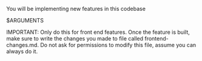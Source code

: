 You will be implementing new features in this codebase

$ARGUMENTS

IMPORTANT: Only do this for front end features.
Once the feature is built, make sure to write the changes you made to file called frontend-changes.md.
Do not ask for permissions to modify this file, assume you can always do it.
